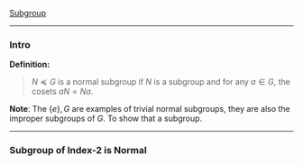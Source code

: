 [Subgroup](Subgroup.md)

---
### **Intro**

**Definition:**
  > $N\preceq G$ is a normal subgroup if $N$ is a subgroup and for any $a\in G$, the cosets $aN = Na$. 
  
  **Note**: The $\{e\}, G$ are examples of trivial normal subgroups, they are also the improper subgroups of $G$. To show that a subgroup. 


---
### **Subgroup of Index-2 is Normal**



